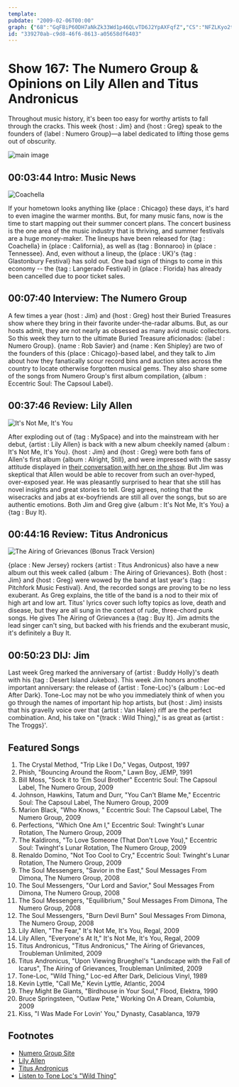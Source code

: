 ```yaml
---
template: 
pubdate: "2009-02-06T00:00"
graph: {"68":"GqFBiP60DH7aNkZk33Wd1p46QLvTD6J2YpAXFqfZ","CS":"NFZLKyo2t1NFZLKScqwv31TWtNFZLKMOJ5zNFZLK","1QY":"SKKYyVpyYjBAeHxVpyYj97qipBAeHx97qipX6cfd97qipBHm1G","21S":"LqePzhs0SU97qipLqePz","2BZ":"Z7Dsizplo7vNgMJzplo7"}
id: "339270ab-c9d8-46f6-8613-a05658df6403"
---
```






# Show 167: The Numero Group & Opinions on Lily Allen and Titus Andronicus

Throughout music history, it's been too easy for worthy artists to fall through the cracks. This week {host : Jim} and {host : Greg} speak to the founders of {label : Numero Group}—a label dedicated to lifting those gems out of obscurity.

![main image](https://static.soundopinions.org/images/2009/Numero-Group-Glory.jpg)



## 00:03:44 Intro: Music News

![Coachella](https://static.soundopinions.org/assets/167/680.jpg)

If your hometown looks anything like {place : Chicago} these days, it's hard to even imagine the warmer months. But, for many music fans, now is the time to start mapping out their summer concert plans. The concert business is the one area of the music industry that is thriving, and summer festivals are a huge money-maker. The lineups have been released for {tag : Coachella} in {place : California}, as well as {tag : Bonnaroo} in {place : Tennessee}. And, even without a lineup, the {place : UK}'s {tag : Glastonbury Festival} has sold out. One bad sign of things to come in this economy -- the {tag : Langerado Festival} in {place : Florida} has already been cancelled due to poor ticket sales.



## 00:07:40 Interview: The Numero Group

A few times a year {host : Jim} and {host : Greg} host their Buried Treasures show where they bring in their favorite under-the-radar albums. But, as our hosts admit, they are not nearly as obsessed as many avid music collectors. So this week they turn to the ultimate Buried Treasure aficionados: {label : Numero Group}. {name : Rob Savier} and {name : Ken Shipley} are two of the founders of this {place : Chicago}-based label, and they talk to Jim about how they fanatically scour record bins and auction sites across the country to locate otherwise forgotten musical gems. They also share some of the songs from Numero Group's first album compilation, {album : Eccentric Soul: The Capsoul Label}.



## 00:37:46 Review: Lily Allen

![It's Not Me, It's You](https://static.soundopinions.org/assets/167/1QY0.jpg)

After exploding out of {tag : MySpace} and into the mainstream with her debut, {artist : Lily Allen} is back with a new album cheekily named {album : It's Not Me, It's You}. {host : Jim} and {host : Greg} were both fans of Allen's first album {album : Alright, Still}, and were impressed with the sassy attitude displayed in [their conversation with her on the show](/show/65/). But Jim was skeptical that Allen would be able to recover from such an over-hyped, over-exposed year. He was pleasantly surprised to hear that she still has novel insights and great stories to tell. Greg agrees, noting that the wisecracks and jabs at ex-boyfriends are still all over the songs, but so are authentic emotions. Both Jim and Greg give {album : It's Not Me, It's You} a {tag : Buy It}.



## 00:44:16 Review: Titus Andronicus

![The Airing of Grievances (Bonus Track Version)](https://static.soundopinions.org/assets/167/21S0.jpg)

{place : New Jersey} rockers {artist : Titus Andronicus} also have a new album out this week called {album : The Airing of Grievances}. Both {host : Jim} and {host : Greg} were wowed by the band at last year's {tag : Pitchfork Music Festival}. And, the recorded songs are proving to be no less exuberant. As Greg explains, the title of the band is a nod to their mix of high art and low art. Titus' lyrics cover such lofty topics as love, death and disease, but they are all sung in the context of rude, three-chord punk songs. He gives The Airing of Grievances a {tag : Buy It}. Jim admits the lead singer can't sing, but backed with his friends and the exuberant music, it's definitely a Buy It.



## 00:50:23 DIJ: Jim

Last week Greg marked the anniversary of {artist : Buddy Holly}'s death with his {tag : Desert Island Jukebox}. This week Jim honors another important anniversary: the release of {artist : Tone-Loc}'s {album : Loc-ed After Dark}. Tone-Loc may not be who you immediately think of when you go through the names of important hip hop artists, but {host : Jim} insists that his gravelly voice over that {artist : Van Halen} riff are the perfect combination. And, his take on "{track : Wild Thing}," is as great as {artist : The Troggs}'.



## Featured Songs

1. The Crystal Method, "Trip Like I Do," Vegas, Outpost, 1997
2. Phish, "Bouncing Around the Room," Lawn Boy, JEMP, 1991
3. Bill Moss, "Sock it to 'Em Soul Brother" Eccentric Soul: The Capsoul Label, The Numero Group, 2009
4. Johnson, Hawkins, Tatum and Durr, "You Can't Blame Me," Eccentric Soul: The Capsoul Label, The Numero Group, 2009
5. Marion Black, "Who Knows, " Eccentric Soul: The Capsoul Label, The Numero Group, 2009
6. Perfections, "Which One Am I," Eccentric Soul: Twinght's Lunar Rotation, The Numero Group, 2009
7. The Kaldirons, "To Love Someone (That Don't Love You)," Eccentric Soul: Twinght's Lunar Rotation, The Numero Group, 2009
8. Renaldo Domino, "Not Too Cool to Cry," Eccentric Soul: Twinght's Lunar Rotation, The Numero Group, 2009
9. The Soul Messengers, "Savior in the East," Soul Messages From Dimona, The Numero Group, 2008
10. The Soul Messengers, "Our Lord and Savior," Soul Messages From Dimona, The Numero Group, 2008
11. The Soul Messengers, "Equilibrium," Soul Messages From Dimona, The Numero Group, 2008
12. The Soul Messengers, "Burn Devil Burn" Soul Messages From Dimona, The Numero Group, 2008
13. Lily Allen, "The Fear," It's Not Me, It's You, Regal, 2009
14. Lily Allen, "Everyone's At It," It's Not Me, It's You, Regal, 2009
15. Titus Andronicus, "Titus Andronicus," The Airing of Grievances, Troubleman Unlimited, 2009
16. Titus Andronicus, "Upon Viewing Brueghel's "Landscape with the Fall of Icarus", The Airing of Grievances, Troubleman Unlimited, 2009
17. Tone-Loc, "Wild Thing," Loc-ed After Dark, Delicious Vinyl, 1989
18. Kevin Lyttle, "Call Me," Kevin Lyttle, Atlantic, 2004
19. They Might Be Giants, "Birdhouse in Your Soul," Flood, Elektra, 1990
20. Bruce Springsteen, "Outlaw Pete," Working On A Dream, Columbia, 2009
21. Kiss, "I Was Made For Lovin' You," Dynasty, Casablanca, 1979



## Footnotes

- [Numero Group Site](http://www.numerogroup.com/)
- [Lily Allen](http://www.lilyallenmusic.com/)
- [Titus Andronicus](http://titusandronicus.net/)
- [Listen to Tone Loc's "Wild Thing"](https://www.youtube.com/watch?v=tFh0J8Ph18U)